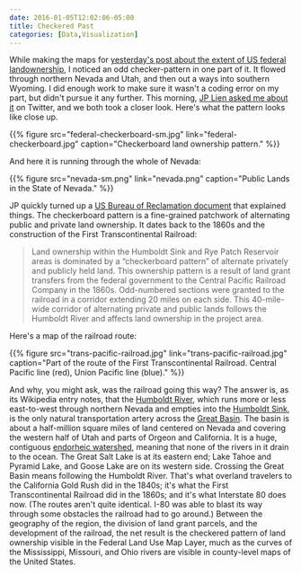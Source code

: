 ```yaml
---
date: 2016-01-05T12:02:06-05:00
title: Checkered Past
categories: [Data,Visualization]
---
```


While making the maps for [yesterday's post about the extent of US federal landownership](https://kieranhealy.org/blog/archives/2016/01/03/the-federal-government-owns-a-lot-of-land/), I noticed an odd checker-pattern in one part of it. It flowed through northern Nevada and Utah, and then out a ways into southern Wyoming. I did enough work to make sure it wasn't a coding error on my part, but didn't pursue it any further. This morning, [JP Lien asked me about it](https://twitter.com/jplien3/status/684397885950177281) on Twitter, and we both took a closer look. Here's what the pattern looks like close up.

{{% figure src="federal-checkerboard-sm.jpg" link="federal-checkerboard.jpg" caption="Checkerboard land ownership pattern." %}}

And here it is running through the whole of Nevada:

{{% figure src="nevada-sm.png" link="nevada.png" caption="Public Lands in the State of Nevada." %}}

JP quickly turned up a [US Bureau of Reclamation document](http://www.usbr.gov/mp/nepa/documentShow.cfm?Doc_ID=1698) that explained things. The checkerboard pattern is a fine-grained patchwork of alternating public and private land ownership. It dates back to the 1860s and the construction of the First Transcontinental Railroad:

> Land ownership within the Humboldt Sink and Rye Patch Reservoir areas is dominated by a “checkerboard pattern” of alternate privately and publicly held land. This ownership pattern is a result of land grant transfers from the federal government to the Central Pacific Railroad Company in the 1860s. Odd-numbered sections were granted to the railroad in a corridor extending 20 miles on each side. This 40-mile-wide corridor of alternating private and public lands follows the Humboldt River and affects land ownership in the project area.

Here's a map of the railroad route:

{{% figure src="trans-pacific-railroad.jpg" link="trans-pacific-railroad.jpg" caption="Part of the route of the First Transcontinental Railroad. Central Pacific line (red), Union Pacific line (blue)." %}}

And why, you might ask, was the railroad going this way? The answer is, as its Wikipedia entry notes, that the [Humboldt River](https://en.wikipedia.org/wiki/Humboldt_River), which runs more or less east-to-west through northern Nevada and empties into the [Humboldt Sink](https://en.wikipedia.org/wiki/Humboldt_Sink), is the only natural transportation artery across the [Great Basin](https://en.wikipedia.org/wiki/Great*Basin). The basin is about a half-million square miles of land centered on Nevada and covering the western half of Utah and parts of Orgeon and California. It is a huge, contiguous [endorheic watershed](https://en.wikipedia.org/wiki/Endorheic*basin), meaning that none of the rivers in it drain to the ocean. The Great Salt Lake is at its eastern end; Lake Tahoe and Pyramid Lake, and Goose Lake are on its western side. Crossing the Great Basin means following the Humboldt River. That's what overland travelers to the California Gold Rush did in the 1840s; it's what the First Transcontinental Railroad did in the 1860s; and it's what Interstate 80 does now. (The routes aren't quite identical. I-80 was able to blast its way through some obstacles the railroad had to go around.) Between the geography of the region, the division of land grant parcels, and the development of the railroad, the net result is the checkered pattern of land ownership visible in the Federal Land Use Map Layer, much as the curves of the Mississippi, Missouri, and Ohio rivers are visible in county-level maps of the United States.
